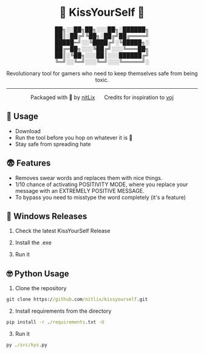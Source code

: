 <h1 align="center">🥰 KissYourSelf 🥰</h1>
<p align="center">
██╗░░██╗██╗░░░██╗░██████╗<br />
██║░██╔╝╚██╗░██╔╝██╔════╝<br />
█████═╝░░╚████╔╝░╚█████╗░<br />
██╔═██╗░░░╚██╔╝░░░╚═══██╗<br />
██║░╚██╗░░░██║░░░██████╔╝<br />
╚═╝░░╚═╝░░░╚═╝░░░╚═════╝░
</p>
<p align="center">Revolutionary tool for gamers who need to keep themselves safe from being toxic.</p>

-----

<p align="center">
    Packaged with 💝 by <a href="https://github.com/nitlix">nitLix</a> ⠀⠀Credits for inspiration to <a href="https://github.com/vojtikczhraje">voj</a>
</p>

## 🍭 Usage
- Download
- Run the tool before you hop on whatever it is 🤯
- Stay safe from spreading hate

## 😨 Features
- Removes swear words and replaces them with nice things.
- 1/10 chance of activating POSITIVITY MODE, where you replace your message with an EXTREMELY POSITIVE MESSAGE.
- To bypass you need to misstype the word completely (it's a feature)

## 🥰 Windows Releases
1. Check the latest KissYourSelf Release 

2. Install the .exe

3. Run it

## 🤓 Python Usage
1. Clone the repository
```cmd
git clone https://github.com/nitlix/kissyourself.git
```

2. Install requirements from the directory
```cmd
pip install -r ./requirements.txt -U
```

3. Run it
```cmd
py ./src/kys.py
```

